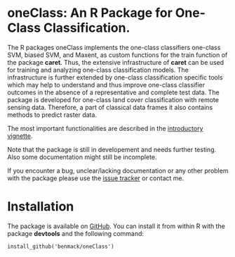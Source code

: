 oneClass: An R Package for One-Class Classification.
====================================================

The R packages oneClass implements the one-class classifiers one-class SVM, biased SVM, and Maxent, as custom functions for the train function of the package **caret**. 
Thus, the extensive infrastructure of **caret** can be used for training and analyzing one-class classification models. 
The infrastructure is further extended by one-class classification specific tools which may help to understand and thus improve one-class classifier outcomes in the absence of a representative and complete test data. 
The package is developed for one-class land cover classification with remote sensing data. 
Therefore, a part of classical data frames it also contains methods to predict raster data.

The most important functionalities are described in the [introductory vignette](https://github.com/benmack/oneClass/blob/master/notebooks/oneClassIntro.ipynb). 


Note that the package is still in developement and needs further testing. 
Also some documentation might still be incomplete.

If you encounter a bug, unclear/lacking documentation or any other problem with the package please use the [issue tracker](https://github.com/benmack/oneClass/issues) or contact me. 


Installation
============

The package is available on [GitHub](https://github.com/benmack/oneClass).
You can install it from within R with the package **devtools** and the following command:

```
install_github('benmack/oneClass')
```
